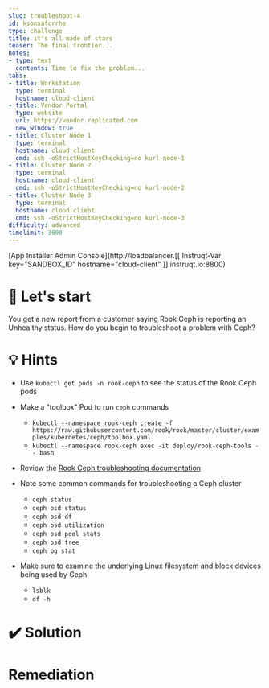 ```yaml
---
slug: troubleshoot-4
id: ksonxafcrrhe
type: challenge
title: it's all made of stars
teaser: The final frontier...
notes:
- type: text
  contents: Time to fix the problem...
tabs:
- title: Workstation
  type: terminal
  hostname: cloud-client
- title: Vendor Portal
  type: website
  url: https://vendor.replicated.com
  new_window: true
- title: Cluster Node 1
  type: terminal
  hostname: cloud-client
  cmd: ssh -oStrictHostKeyChecking=no kurl-node-1
- title: Cluster Node 2
  type: terminal
  hostname: cloud-client
  cmd: ssh -oStrictHostKeyChecking=no kurl-node-2
- title: Cluster Node 3
  type: terminal
  hostname: cloud-client
  cmd: ssh -oStrictHostKeyChecking=no kurl-node-3
difficulty: advanced
timelimit: 3600
---
```

[App Installer Admin Console](http://loadbalancer.[[ Instruqt-Var key="SANDBOX_ID" hostname="cloud-client" ]].instruqt.io:8800)

🚀 Let's start
=================

You get a new report from a customer saying Rook Ceph is reporting an Unhealthy status.  How do you begin to troubleshoot a problem with Ceph?

💡 Hints
=================

- Use `kubectl get pods -n rook-ceph` to see the status of the Rook Ceph pods

- Make a "toolbox" Pod to run `ceph` commands
    - `kubectl --namespace rook-ceph create -f https://raw.githubusercontent.com/rook/rook/master/cluster/examples/kubernetes/ceph/toolbox.yaml`
    - `kubectl --namespace rook-ceph exec -it deploy/rook-ceph-tools -- bash`

- Review the [Rook Ceph troubleshooting documentation](https://rook.io/docs/rook/v1.11/Troubleshooting/common-issues/)

- Note some common commands for troubleshooting a Ceph cluster
  - `ceph status`
  - `ceph osd status`
  - `ceph osd df`
  - `ceph osd utilization`
  - `ceph osd pool stats`
  - `ceph osd tree`
  - `ceph pg stat`

- Make sure to examine the underlying Linux filesystem and block devices being used by Ceph
  - `lsblk`
  - `df -h`

✔️ Solution
=================

Remediation
=================
